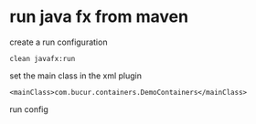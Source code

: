 # run java fx from maven

create a run configuration

    clean javafx:run
    
set the main class in the xml plugin

    <mainClass>com.bucur.containers.DemoContainers</mainClass>
    
run config